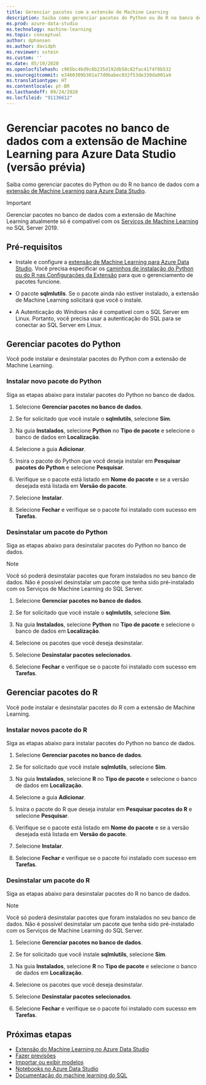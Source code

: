```yaml
---
title: Gerenciar pacotes com a extensão de Machine Learning
description: Saiba como gerenciar pacotes do Python ou do R no banco de dados com a extensão de Machine Learning para Azure Data Studio.
ms.prod: azure-data-studio
ms.technology: machine-learning
ms.topic: conceptual
author: dphansen
ms.author: davidph
ms.reviewer: sstein
ms.custom: ''
ms.date: 05/19/2020
ms.openlocfilehash: c965bc4bd9c6b235d192db58c82fac41f4f8b532
ms.sourcegitcommit: e3460309b301a77d0babec032f53de330da001a9
ms.translationtype: HT
ms.contentlocale: pt-BR
ms.lasthandoff: 09/24/2020
ms.locfileid: "91136612"
---
```

# <a name="manage-packages-in-database-with-machine-learning-extension-for-azure-data-studio-preview"></a>Gerenciar pacotes no banco de dados com a extensão de Machine Learning para Azure Data Studio (versão prévia)

Saiba como gerenciar pacotes do Python ou do R no banco de dados com a [extensão de Machine Learning para Azure Data Studio](machine-learning-extension.md).

> [!IMPORTANT]
> Gerenciar pacotes no banco de dados com a extensão de Machine Learning atualmente só é compatível com os [Serviços de Machine Learning](../../machine-learning/sql-server-machine-learning-services.md) no SQL Server 2019.

## <a name="prerequisites"></a>Pré-requisitos

- Instale e configure a [extensão de Machine Learning para Azure Data Studio](machine-learning-extension.md). Você precisa especificar os [caminhos de instalação do Python ou do R nas Configurações da Extensão](machine-learning-extension.md#settings) para que o gerenciamento de pacotes funcione.

- O pacote **sqlmlutils**. Se o pacote ainda não estiver instalado, a extensão de Machine Learning solicitará que você o instale.

- A Autenticação do Windows não é compatível com o SQL Server em Linux. Portanto, você precisa usar a autenticação do SQL para se conectar ao SQL Server em Linux.

## <a name="manage-python-packages"></a>Gerenciar pacotes do Python

Você pode instalar e desinstalar pacotes do Python com a extensão de Machine Learning.

### <a name="install-new-python-package"></a>Instalar novo pacote do Python

Siga as etapas abaixo para instalar pacotes do Python no banco de dados.

1. Selecione **Gerenciar pacotes no banco de dados**.

1. Se for solicitado que você instale o **sqlmlutils**, selecione **Sim**.

1. Na guia **Instalados**, selecione **Python** no **Tipo de pacote** e selecione o banco de dados em **Localização**.

1. Selecione a guia **Adicionar**.

1. Insira o pacote do Python que você deseja instalar em **Pesquisar pacotes do Python** e selecione **Pesquisar**.

1. Verifique se o pacote está listado em **Nome do pacote** e se a versão desejada está listada em **Versão do pacote**.

1. Selecione **Instalar**.

1. Selecione **Fechar** e verifique se o pacote foi instalado com sucesso em **Tarefas**.

### <a name="uninstall-a-python-package"></a>Desinstalar um pacote do Python

Siga as etapas abaixo para desinstalar pacotes do Python no banco de dados.

> [!NOTE]
> Você só poderá desinstalar pacotes que foram instalados no seu banco de dados. Não é possível desinstalar um pacote que tenha sido pré-instalado com os Serviços de Machine Learning do SQL Server.

1. Selecione **Gerenciar pacotes no banco de dados**.

1. Se for solicitado que você instale o **sqlmlutils**, selecione **Sim**.

1. Na guia **Instalados**, selecione **Python** no **Tipo de pacote** e selecione o banco de dados em **Localização**.

1. Selecione os pacotes que você deseja desinstalar.

1. Selecione **Desinstalar pacotes selecionados**.

1. Selecione **Fechar** e verifique se o pacote foi instalado com sucesso em **Tarefas**.

## <a name="manage-r-packages"></a>Gerenciar pacotes do R

Você pode instalar e desinstalar pacotes do R com a extensão de Machine Learning.

### <a name="install-new-r-package"></a>Instalar novos pacote do R

Siga as etapas abaixo para instalar pacotes do Python no banco de dados.

1. Selecione **Gerenciar pacotes no banco de dados**.

1. Se for solicitado que você instale **sqlmlutils**, selecione **Sim**.

1. Na guia **Instalados**, selecione **R** no **Tipo de pacote** e selecione o banco de dados em **Localização**.

1. Selecione a guia **Adicionar**.

1. Insira o pacote do R que deseja instalar em **Pesquisar pacotes do R** e selecione **Pesquisar**.

1. Verifique se o pacote está listado em **Nome do pacote** e se a versão desejada está listada em **Versão do pacote**.

1. Selecione **Instalar**.

1. Selecione **Fechar** e verifique se o pacote foi instalado com sucesso em **Tarefas**.

### <a name="uninstall-an-r-package"></a>Desinstalar um pacote do R

Siga as etapas abaixo para desinstalar pacotes do R no banco de dados.

> [!NOTE]
> Você só poderá desinstalar pacotes que foram instalados no seu banco de dados. Não é possível desinstalar um pacote que tenha sido pré-instalado com os Serviços de Machine Learning do SQL Server.

1. Selecione **Gerenciar pacotes no banco de dados**.

1. Se for solicitado que você instale **sqlmlutils**, selecione **Sim**.

1. Na guia **Instalados**, selecione **R** no **Tipo de pacote** e selecione o banco de dados em **Localização**.

1. Selecione os pacotes que você deseja desinstalar.

1. Selecione **Desinstalar pacotes selecionados**.

1. Selecione **Fechar** e verifique se o pacote foi instalado com sucesso em **Tarefas**.

## <a name="next-steps"></a>Próximas etapas

- [Extensão do Machine Learning no Azure Data Studio](machine-learning-extension.md)
- [Fazer previsões](machine-learning-extension-predictions.md)
- [Importar ou exibir modelos](machine-learning-extension-import-view-models.md)
- [Notebooks no Azure Data Studio](../notebooks-guidance.md)
- [Documentação do machine learning do SQL](../../machine-learning/index.yml)
